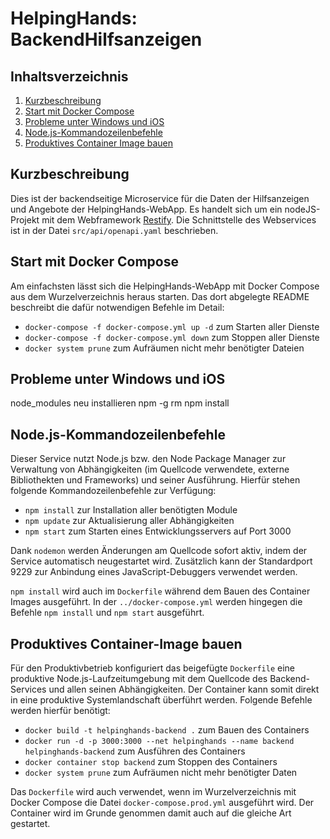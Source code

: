 HelpingHands: BackendHilfsanzeigen
===================

Inhaltsverzeichnis
------------------

 1. [Kurzbeschreibung](#kurzbeschreibung)
 1. [Start mit Docker Compose](#start-mit-docker-compose)
 1. [Probleme unter Windows und iOS](#probleme-unter-windows-und-ios)
 1. [Node.js-Kommandozeilenbefehle](#nodejs-kommandozeilenbefehle)
 1. [Produktives Container Image bauen](#produktives-container-image-bauen)

Kurzbeschreibung
----------------

Dies ist der backendseitige Microservice für die Daten der Hilfsanzeigen und Angebote der HelpingHands-WebApp.
Es handelt sich um ein nodeJS-Projekt mit dem Webframework [Restify](http://restify.com/).
Die Schnittstelle des Webservices ist in der Datei `src/api/openapi.yaml` beschrieben.

Start mit Docker Compose
------------------------

Am einfachsten lässt sich die HelpingHands-WebApp mit Docker Compose aus dem Wurzelverzeichnis heraus starten. 
Das dort abgelegte README beschreibt die dafür notwendigen Befehle im Detail:

 * `docker-compose -f docker-compose.yml up -d` zum Starten aller Dienste
 * `docker-compose -f docker-compose.yml down` zum Stoppen aller Dienste
 * `docker system prune` zum Aufräumen nicht mehr benötigter Dateien


Probleme unter Windows und iOS
-------------------------------

node_modules neu installieren
npm -g rm
npm install


Node.js-Kommandozeilenbefehle
-----------------------------

Dieser Service nutzt Node.js bzw. den Node Package Manager zur Verwaltung von Abhängigkeiten (im Quellcode verwendete, externe Bibliothekten und Frameworks) und seiner Ausführung. 
Hierfür stehen folgende Kommandozeilenbefehle zur Verfügung:

 * `npm install` zur Installation aller benötigten Module
 * `npm update` zur Aktualisierung aller Abhängigkeiten
 * `npm start` zum Starten eines Entwicklungsservers auf Port 3000

Dank `nodemon` werden Änderungen am Quellcode sofort aktiv, indem der Service automatisch neugestartet wird. 
Zusätzlich kann der Standardport 9229 zur Anbindung eines JavaScript-Debuggers verwendet werden.

`npm install` wird auch im `Dockerfile` während dem Bauen des Container Images ausgeführt. 
In der `../docker-compose.yml` werden hingegen die Befehle `npm install` und `npm start` ausgeführt.


Produktives Container-Image bauen
---------------------------------

Für den Produktivbetrieb konfiguriert das beigefügte `Dockerfile` eine produktive Node.js-Laufzeitumgebung mit dem Quellcode des Backend-Services und allen seinen Abhängigkeiten. 
Der Container kann somit direkt in eine produktive Systemlandschaft überführt werden. Folgende Befehle werden hierfür benötigt:

 * `docker build -t helpinghands-backend .` zum Bauen des Containers
 * `docker run -d -p 3000:3000 --net helpinghands --name backend helpinghands-backend` zum Ausführen des Containers
 * `docker container stop backend` zum Stoppen des Containers
 * `docker system prune` zum Aufräumen nicht mehr benötigter Daten

Das `Dockerfile` wird auch verwendet, wenn im Wurzelverzeichnis mit Docker Compose die Datei `docker-compose.prod.yml` ausgeführt wird. 
Der Container wird im Grunde genommen damit auch auf die gleiche Art gestartet.
